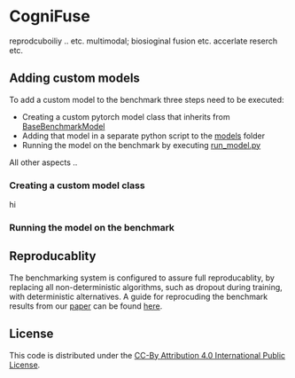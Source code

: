 # CogniFuse
reprodcuboiliy .. etc. multimodal; biosioginal fusion etc. accerlate reserch etc. 

## Adding custom models
To add a custom model to the benchmark three steps need to be executed:
- Creating a custom pytorch model class that inherits from [BaseBenchmarkModel](utils/model_util.py)
- Adding that model in a separate python script to the [models](models) folder
- Running the model on the benchmark by executing [run_model.py](train/train_cross_validation.py) 

All other aspects .. 

### Creating a custom model class
hi

### Running the model on the benchmark

## Reproducablity
The benchmarking system is configured to assure full reproducablity, by replacing all non-deterministic algorithms, such as dropout during training, with deterministic alternatives. A guide for reprocuding the benchmark results from our [paper]() can be found [here](save/README.md). 

## License
This code is distributed under the [CC-By Attribution 4.0 International Public License](LICENSE).

